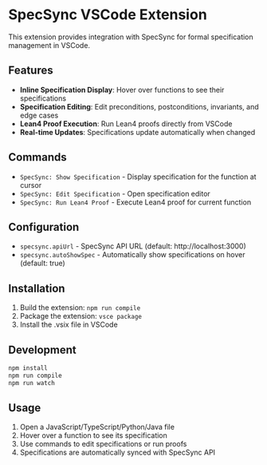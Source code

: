 # SpecSync VSCode Extension

This extension provides integration with SpecSync for formal specification management in VSCode.

## Features

- **Inline Specification Display**: Hover over functions to see their specifications
- **Specification Editing**: Edit preconditions, postconditions, invariants, and edge cases
- **Lean4 Proof Execution**: Run Lean4 proofs directly from VSCode
- **Real-time Updates**: Specifications update automatically when changed

## Commands

- `SpecSync: Show Specification` - Display specification for the function at cursor
- `SpecSync: Edit Specification` - Open specification editor
- `SpecSync: Run Lean4 Proof` - Execute Lean4 proof for current function

## Configuration

- `specsync.apiUrl` - SpecSync API URL (default: http://localhost:3000)
- `specsync.autoShowSpec` - Automatically show specifications on hover (default: true)

## Installation

1. Build the extension: `npm run compile`
2. Package the extension: `vsce package`
3. Install the .vsix file in VSCode

## Development

```bash
npm install
npm run compile
npm run watch
```

## Usage

1. Open a JavaScript/TypeScript/Python/Java file
2. Hover over a function to see its specification
3. Use commands to edit specifications or run proofs
4. Specifications are automatically synced with SpecSync API
